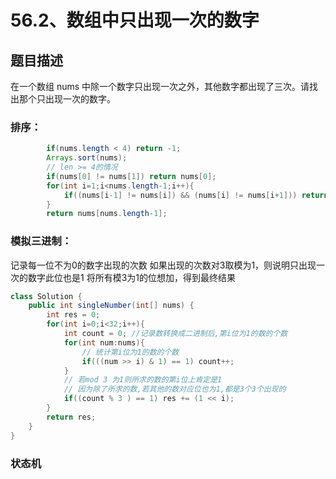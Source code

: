 # 56.2、数组中只出现一次的数字

## 题目描述

在一个数组 nums 中除一个数字只出现一次之外，其他数字都出现了三次。请找出那个只出现一次的数字。

###  排序：

```java
        if(nums.length < 4) return -1;
        Arrays.sort(nums);
        // len >= 4的情况
        if(nums[0] != nums[1]) return nums[0];
        for(int i=1;i<nums.length-1;i++){
            if((nums[i-1] != nums[i]) && (nums[i] != nums[i+1])) return nums[i];
        }
        return nums[nums.length-1];
```
### 模拟三进制：

记录每一位不为0的数字出现的次数
如果出现的次数对3取模为1，则说明只出现一次的数字此位也是1
将所有模3为1的位想加，得到最终结果

```java
class Solution {
    public int singleNumber(int[] nums) {
        int res = 0;
        for(int i=0;i<32;i++){
            int count = 0; //记录数转换成二进制后,第i位为1的数的个数
            for(int num:nums){
                // 统计第i位为1的数的个数
                if(((num >> i) & 1) == 1) count++;    
            }
            // 若mod 3 为1则所求的数的第i位上肯定是1
            // 因为除了所求的数,若其他的数对应位也为1,都是3个3个出现的
            if((count % 3 ) == 1) res += (1 << i);
        }
        return res;
    }
}
```

### 状态机